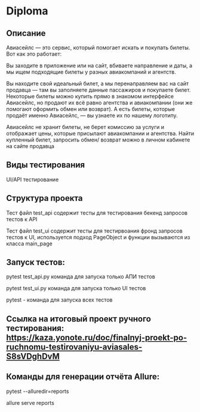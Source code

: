 # Diploma
## Описание

Авиасейлс — это сервис, который помогает искать и покупать билеты. Вот как это работает:

Вы заходите в приложение или на сайт, вбиваете направление и даты, а мы ищем подходящие билеты у разных авиакомпаний и агентств.

Вы находите свой идеальный билет, а мы перенаправляем вас на сайт продавца — там вы заполняете данные пассажиров и покупаете билет. Некоторые билеты можно купить прямо в знакомом интерфейсе Авиасейлс, но продают их всё равно агентства и авиакомпании (они же помогают оформить обмен или возврат). А есть билеты, которые продаёт именно Авиасейлс, — вы узнаете их по нашему логотипу.

Авиасейлс не хранит билеты, не берет комиссию за услуги и отображает цены, которые присылают авиакомпании и агентства. Найти купленный билет, запросить обмен/ возврат можно в личном кабинете на сайте продавца

## Виды тестирования

UI/API тестирование

## Структура проекта

Тест файл test_api содержит тесты для тестирования бекенд запросов тестов к API

Тест файл test_ui содержит тесты для тестирвоания фронд запросов тестов к UI, используется подход PageObject и функции вызываются из класса main_page

## Запуск тестов: 

pytest test_api.py команда для запуска только АПИ тестов 

pytest test_ui.py команда для запуска только UI тестов 

pytest - команда для запуска всех тестов

## Ссылка на итоговый проект ручного тестирования: https://kaza.yonote.ru/doc/finalnyj-proekt-po-ruchnomu-testirovaniyu-aviasales-S8sVDghDvM

## Команды для генерации отчёта Allure:

pytest --alluredir=reports

allure serve reports
